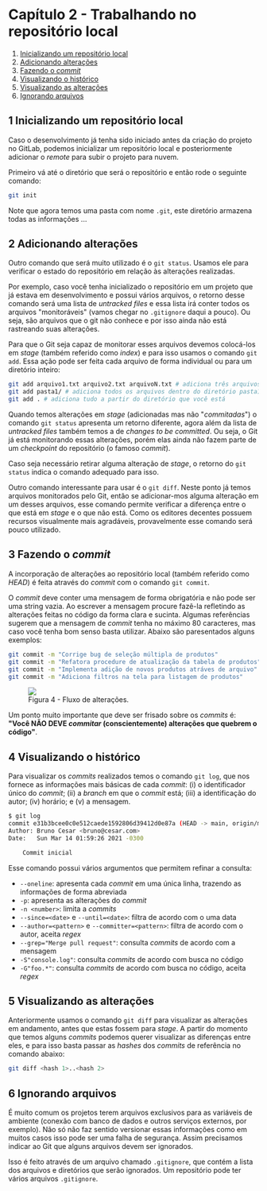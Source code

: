 # Capítulo 2 - Trabalhando no repositório local

1. [Inicializando um repositório local](#2-inicializando-um-repositório-local)  
2. [Adicionando alterações](#3-adicionando-alterações)  
3. [Fazendo o _commit_](#4-fazendo-o-_commit_)  
4. [Visualizando o histórico](#5-visualizando-o-histórico)  
5. [Visualizando as alterações](#5-visualizando-as-alterações)  
6. [Ignorando arquivos](#6-ignorando-arquivos)  

## 1 Inicializando um repositório local

Caso o desenvolvimento já tenha sido iniciado antes da criação do projeto no GitLab, podemos inicializar um repositório local e posteriormente adicionar o _remote_ para subir o projeto para nuvem.

Primeiro vá até o diretório que será o repositório e então rode o seguinte comando:

```sh
git init
```

Note que agora temos uma pasta com nome `.git`, este diretório armazena todas as informações ...

## 2 Adicionando alterações

Outro comando que será muito utilizado é o `git status`. Usamos ele para verificar o estado do repositório em relação às alterações realizadas.

Por exemplo, caso você tenha inicializado o repositório em um projeto que já estava em desenvolvimento e possui vários arquivos, o retorno desse comando será uma lista de _untracked files_ e essa lista irá conter todos os arquivos "monitoráveis" (vamos chegar no `.gitignore` daqui a pouco). Ou seja, são arquivos que o git não conhece e por isso ainda não está rastreando suas alterações.

Para que o Git seja capaz de monitorar esses arquivos devemos colocá-los em _stage_ (também referido como _index_) e para isso usamos o comando `git add`. Essa ação pode ser feita cada arquivo de forma individual ou para um diretório inteiro:

```sh
git add arquivo1.txt arquivo2.txt arquivoN.txt # adiciona três arquivos
git add pasta1/ # adiciona todos os arquivos dentro do diretório pasta1
git add . # adiciona tudo a partir do diretório que você está
```

Quando temos alterações em _stage_ (adicionadas mas não "_commitadas_") o comando `git status` apresenta um retorno diferente, agora além da lista de _untracked files_ também temos a de _changes to be committed_. Ou seja, o Git já está monitorando essas alterações, porém elas ainda não fazem parte de um _checkpoint_ do repositório (o famoso _commit_).

Caso seja necessário retirar alguma alteração de _stage_, o retorno do `git status` indica o comando adequado para isso.

Outro comando interessante para usar é o `git diff`. Neste ponto já temos arquivos monitorados pelo Git, então se adicionar-mos alguma alteração em um desses arquivos, esse comando permite verificar a diferença entre o que está em _stage_ e o que não está. Como os editores decentes possuem recursos visualmente mais agradáveis, provavelmente esse comando será pouco utilizado.

## 3 Fazendo o _commit_

A incorporação de alterações ao repositório local (também referido como _HEAD_) é feita através do _commit_ com o comando `git commit`. 

O _commit_ deve conter uma mensagem de forma obrigatória e não pode ser uma string vazia. Ao escrever a mensagem procure fazê-la refletindo as alterações feitas no código da forma clara e sucinta. Algumas referências sugerem que a mensagem de _commit_ tenha no máximo 80 caracteres, mas caso você tenha bom senso basta utilizar. Abaixo são paresentados alguns exemplos:

```sh
git commit -m "Corrige bug de seleção múltipla de produtos"
git commit -m "Refatora procedure de atualização da tabela de produtos"
git commit -m "Implementa adição de novos produtos atráves de arquivo"
git commit -m "Adiciona filtros na tela para listagem de produtos"
```

<figure>
	<img src="cap2-1-flow.png" />
	<figcaption>Figura 4 - Fluxo de alterações.</figcaption>
</figure>

Um ponto muito importante que deve ser frisado sobre os _commits_ é: **"Você NÃO DEVE _commitar_ (conscientemente) alterações que quebrem o código"**.

## 4 Visualizando o histórico

Para visualizar os _commits_ realizados temos o comando `git log`, que nos fornece as informações mais básicas de cada _commit_: (i) o identificador único do _commit_; (ii) a _branch_ em que o _commit_ está; (iii) a identificação do autor; (iv) horário; e (v) a mensagem.

```sh
$ git log
commit e31b3bcee0c0e512caede1592806d39412d0e87a (HEAD -> main, origin/main, origin/HEAD)
Author: Bruno Cesar <bruno@cesar.com>
Date:   Sun Mar 14 01:59:26 2021 -0300

    Commit inicial

```

Esse comando possui vários argumentos que permitem refinar a consulta:

- `--oneline`: apresenta cada _commit_ em uma única linha, trazendo as informações de forma abreviada  
- `-p`: apresenta as alterações do _commit_  
- `-n <number>`: limita a <number> _commits_  
- `--since=<date>` e `--until=<date>`: filtra de acordo com o uma data  
- `--author=<pattern>` e `--committer=<pattern>`: filtra de acordo com o autor, aceita _regex_  
- `--grep="Merge pull request"`: consulta _commits_ de acordo com a mensagem  
- `-S"console.log"`: consulta _commits_ de acordo com busca no código  
- `-G"foo.*"`: consulta _commits_ de acordo com busca no código, aceita _regex_   

## 5 Visualizando as alterações

Anteriormente usamos o comando `git diff` para visualizar as alterações em andamento, antes que estas fossem para _stage_. A partir do momento que temos alguns _commits_ podemos querer visualizar as diferenças entre eles, e para isso basta passar as _hashes_ dos _commits_ de referência no comando abaixo:

```sh
git diff <hash 1>..<hash 2>
```
## 6 Ignorando arquivos

É muito comum os projetos terem arquivos exclusivos para as variáveis de ambiente (conexão com banco de dados e outros serviços externos, por exemplo). Não só não faz sentido versionar essas informações como em muitos casos isso pode ser uma falha de segurança. Assim precisamos indicar ao Git que alguns arquivos devem ser ignorados.

Isso é feito através de um arquivo chamado `.gitignore`, que contém a lista dos arquivos e diretórios que serão ignorados. Um repositório pode ter vários arquivos `.gitignore`.
